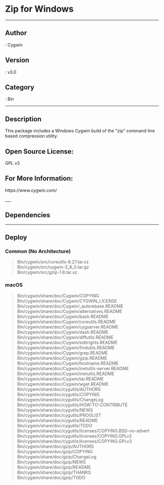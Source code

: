 # Zip for Windows
___

## Author
 : Cygwin

## Version
 : v3.0

## Category
 : Bin
___

## Description
<p>This package includes a Windows Cygwin build of the "zip" command line based compression utility.</p>

<h2>Open Source License:</h2>
<p>GPL v3<br>

<h2>For More Information:</h2>
<p>https://www.cygwin.com/</p>___

## Dependencies


___

## Deploy

### Common (No Architecture)

> Bin/cygwin/src/coreutils-8.27.tar.xz  
> Bin/cygwin/src/cygwin-2_8_0.tar.gz  
> Bin/cygwin/src/gzip-1.8.tar.xz  

### macOS

> Bin/cygwin/share/doc/Cygwin/COPYING  
> Bin/cygwin/share/doc/Cygwin/CYGWIN_LICENSE  
> Bin/cygwin/share/doc/Cygwin/_autorebase.README  
> Bin/cygwin/share/doc/Cygwin/alternatives.README  
> Bin/cygwin/share/doc/Cygwin/bash.README  
> Bin/cygwin/share/doc/Cygwin/coreutils.README  
> Bin/cygwin/share/doc/Cygwin/cygserver.README  
> Bin/cygwin/share/doc/Cygwin/dash.README  
> Bin/cygwin/share/doc/Cygwin/diffutils.README  
> Bin/cygwin/share/doc/Cygwin/editrights.README  
> Bin/cygwin/share/doc/Cygwin/findutils.README  
> Bin/cygwin/share/doc/Cygwin/grep.README  
> Bin/cygwin/share/doc/Cygwin/gzip.README  
> Bin/cygwin/share/doc/Cygwin/hostname.README  
> Bin/cygwin/share/doc/Cygwin/inetutils-server.README  
> Bin/cygwin/share/doc/Cygwin/inetutils.README  
> Bin/cygwin/share/doc/Cygwin/tar.README  
> Bin/cygwin/share/doc/Cygwin/wget.README  
> Bin/cygwin/share/doc/cygutils/AUTHORS  
> Bin/cygwin/share/doc/cygutils/COPYING  
> Bin/cygwin/share/doc/cygutils/ChangeLog  
> Bin/cygwin/share/doc/cygutils/HOW-TO-CONTRIBUTE  
> Bin/cygwin/share/doc/cygutils/NEWS  
> Bin/cygwin/share/doc/cygutils/PROGLIST  
> Bin/cygwin/share/doc/cygutils/README  
> Bin/cygwin/share/doc/cygutils/TODO  
> Bin/cygwin/share/doc/cygutils/licenses/COPYING.BSD-no-advert  
> Bin/cygwin/share/doc/cygutils/licenses/COPYING.GPLv2  
> Bin/cygwin/share/doc/cygutils/licenses/COPYING.GPLv3  
> Bin/cygwin/share/doc/gzip/AUTHORS  
> Bin/cygwin/share/doc/gzip/COPYING  
> Bin/cygwin/share/doc/gzip/ChangeLog  
> Bin/cygwin/share/doc/gzip/NEWS  
> Bin/cygwin/share/doc/gzip/README  
> Bin/cygwin/share/doc/gzip/THANKS  
> Bin/cygwin/share/doc/gzip/TODO  
